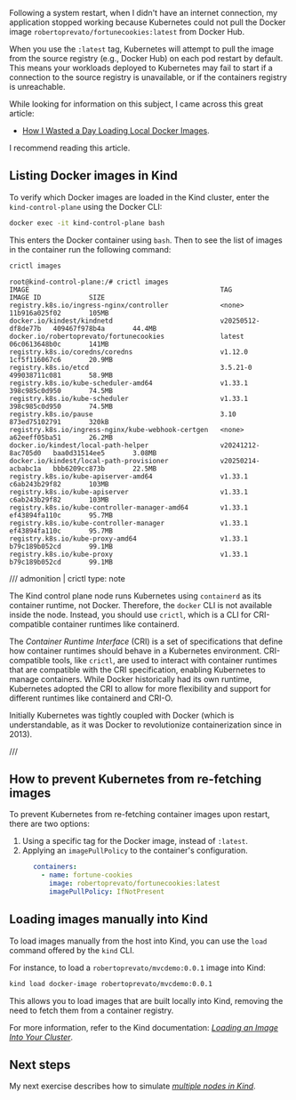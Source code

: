 Following a system restart, when I didn't have an internet connection, my application
stopped working because Kubernetes could not pull the Docker image
`robertoprevato/fortunecookies:latest` from Docker Hub.

When you use the `:latest` tag, Kubernetes will attempt to pull the image from the
source registry (e.g., Docker Hub) on each pod restart by default. This means your
workloads deployed to Kubernetes may fail to start if a connection to the source
registry is unavailable, or if the containers registry is unreachable.

While looking for information on this subject, I came across this great
article:

- [How I Wasted a Day Loading Local Docker Images](https://iximiuz.com/en/posts/kubernetes-kind-load-docker-image/).

I recommend reading this article.

## Listing Docker images in Kind

To verify which Docker images are loaded in the Kind cluster, enter the
`kind-control-plane` using the Docker CLI:

```bash
docker exec -it kind-control-plane bash
```

This enters the Docker container using `bash`. Then to see the list of
images in the container run the following command:

```bash
crictl images
```

``` {hl_lines="5"}
root@kind-control-plane:/# crictl images
IMAGE                                                TAG                  IMAGE ID            SIZE
registry.k8s.io/ingress-nginx/controller             <none>               11b916a025f02       105MB
docker.io/kindest/kindnetd                           v20250512-df8de77b   409467f978b4a       44.4MB
docker.io/robertoprevato/fortunecookies              latest               06c0613648b0c       141MB
registry.k8s.io/coredns/coredns                      v1.12.0              1cf5f116067c6       20.9MB
registry.k8s.io/etcd                                 3.5.21-0             499038711c081       58.9MB
registry.k8s.io/kube-scheduler-amd64                 v1.33.1              398c985c0d950       74.5MB
registry.k8s.io/kube-scheduler                       v1.33.1              398c985c0d950       74.5MB
registry.k8s.io/pause                                3.10                 873ed75102791       320kB
registry.k8s.io/ingress-nginx/kube-webhook-certgen   <none>               a62eeff05ba51       26.2MB
docker.io/kindest/local-path-helper                  v20241212-8ac705d0   baa0d31514ee5       3.08MB
docker.io/kindest/local-path-provisioner             v20250214-acbabc1a   bbb6209cc873b       22.5MB
registry.k8s.io/kube-apiserver-amd64                 v1.33.1              c6ab243b29f82       103MB
registry.k8s.io/kube-apiserver                       v1.33.1              c6ab243b29f82       103MB
registry.k8s.io/kube-controller-manager-amd64        v1.33.1              ef43894fa110c       95.7MB
registry.k8s.io/kube-controller-manager              v1.33.1              ef43894fa110c       95.7MB
registry.k8s.io/kube-proxy-amd64                     v1.33.1              b79c189b052cd       99.1MB
registry.k8s.io/kube-proxy                           v1.33.1              b79c189b052cd       99.1MB
```

/// admonition | crictl
    type: note

The Kind control plane node runs Kubernetes using `containerd` as its container runtime,
not Docker. Therefore, the `docker` CLI is not available inside the node.
Instead, you should use `crictl`, which is a CLI for CRI-compatible container runtimes
like containerd.

The *Container Runtime Interface* (CRI) is a set of specifications that define how
container runtimes should behave in a Kubernetes environment. CRI-compatible tools, like
`crictl`, are used to interact with container runtimes that are compatible with the CRI
specification, enabling Kubernetes to manage containers. While Docker historically had
its own runtime, Kubernetes adopted the CRI to allow for more flexibility and support
for different runtimes like containerd and CRI-O.

Initially Kubernetes was tightly coupled with Docker (which is understandable, as it was
Docker to revolutionize containerization since in 2013).

///

## How to prevent Kubernetes from re-fetching images

To prevent Kubernetes from re-fetching container images upon restart, there are two
options:

1. Using a specific tag for the Docker image, instead of `:latest`.
2. Applying an `imagePullPolicy` to the container's configuration.

```yaml {hl_lines="4"}
      containers:
        - name: fortune-cookies
          image: robertoprevato/fortunecookies:latest
          imagePullPolicy: IfNotPresent
```

## Loading images manually into Kind

To load images manually from the host into Kind, you can use the `load` command offered
by the `kind` CLI.

For instance, to load a `robertoprevato/mvcdemo:0.0.1` image into Kind:

```bash
kind load docker-image robertoprevato/mvcdemo:0.0.1
```

This allows you to load images that are built locally into Kind, removing the need to
fetch them from a container registry.

For more information, refer to the Kind documentation: [*Loading an Image Into Your Cluster*](https://kind.sigs.k8s.io/docs/user/quick-start/#loading-an-image-into-your-cluster).

## Next steps

My next exercise describes how to simulate [_multiple nodes in Kind_](./multi-nodes.md).
